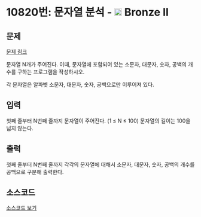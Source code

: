# 10820번: 문자열 분석 - <img src="https://static.solved.ac/tier_small/4.svg" style="height:20px" /> Bronze II

<!-- performance -->

<!-- 문제 제출 후 깃허브에 푸시를 했을 때 제출한 코드의 성능이 입력될 공간입니다.-->

<!-- end -->

## 문제

[문제 링크](https://boj.kr/10820)


<p>문자열 N개가 주어진다. 이때, 문자열에 포함되어 있는 소문자, 대문자,&nbsp;숫자, 공백의 개수를 구하는 프로그램을 작성하시오.</p>

<p>각 문자열은 알파벳 소문자, 대문자, 숫자, 공백으로만 이루어져 있다.</p>



## 입력


<p>첫째 줄부터 N번째 줄까지 문자열이 주어진다. (1 ≤ N ≤ 100) 문자열의 길이는 100을 넘지 않는다.</p>



## 출력


<p>첫째 줄부터 N번째 줄까지 각각의 문자열에 대해서&nbsp;소문자, 대문자,&nbsp;숫자, 공백의 개수를 공백으로 구분해 출력한다.</p>



## 소스코드

[소스코드 보기](문자열%20분석.py)